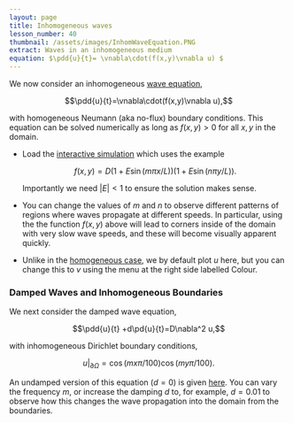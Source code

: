 ```yaml
---
layout: page
title: Inhomogeneous waves
lesson_number: 40
thumbnail: /assets/images/InhomWaveEquation.PNG
extract: Waves in an inhomogeneous medium
equation: $\pdd{u}{t}= \vnabla\cdot(f(x,y)\vnabla u) $
---
```

We now consider an inhomogeneous [wave equation](https://en.wikipedia.org/wiki/Heat_equation),

$$\pdd{u}{t}=\vnabla\cdot(f(x,y)\vnabla u),$$

with homogeneous Neumann (aka no-flux) boundary conditions. This equation can be solved numerically as long as $f(x,y)>0$ for all $x,y$ in the domain.

* Load the [interactive simulation](/sim/?preset=inhomogWaveEquation) which uses the example

    $$f(x,y) = D(1+E\sin(m\pi x/L))(1+E\sin(n\pi y/L)).$$

    Importantly we need $\lvert E\rvert<1$ to ensure the solution makes sense.

* You can change the values of $m$ and $n$ to observe different patterns of regions where waves propagate at different speeds. In particular, using the the function $f(x,y)$ above will lead to corners inside of the domain with very slow wave speeds, and these will become visually apparent quickly.

* Unlike in the [homogeneous case](/basic-pdes/wave-equation), we by default plot $u$ here, but you can change this to $v$ using the menu at the right side labelled Colour.

### Damped Waves and Inhomogeneous Boundaries

We next consider the damped wave equation,


$$\pdd{u}{t} +d\pd{u}{t}=D\nabla^2 u,$$

with inhomogeneous Dirichlet boundary conditions,

$$u|_{\partial \Omega} = \cos(m x \pi/100)\cos(m y \pi/100).$$

An undamped version of this equation ($d=0$) is given [here](/sim/?preset=dampedWaveEquation). You can vary the frequency $m$, or increase the damping $d$ to, for example, $d=0.01$ to observe how this changes the wave propagation into the domain from the boundaries.
